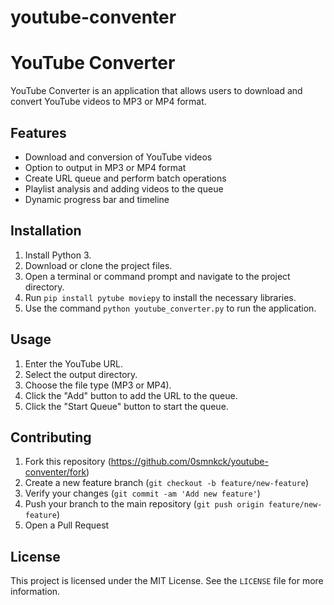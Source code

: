 # youtube-conventer
# YouTube Converter

YouTube Converter is an application that allows users to download and convert YouTube videos to MP3 or MP4 format.

## Features

- Download and conversion of YouTube videos
- Option to output in MP3 or MP4 format
- Create URL queue and perform batch operations
- Playlist analysis and adding videos to the queue
- Dynamic progress bar and timeline

## Installation

1. Install Python 3.
2. Download or clone the project files.
3. Open a terminal or command prompt and navigate to the project directory.
4. Run `pip install pytube moviepy` to install the necessary libraries.
5. Use the command `python youtube_converter.py` to run the application.

## Usage

1. Enter the YouTube URL.
2. Select the output directory.
3. Choose the file type (MP3 or MP4).
4. Click the "Add" button to add the URL to the queue.
5. Click the "Start Queue" button to start the queue.

## Contributing

1. Fork this repository (https://github.com/0smnkck/youtube-conventer/fork)
2. Create a new feature branch (`git checkout -b feature/new-feature`)
3. Verify your changes (`git commit -am 'Add new feature'`)
4. Push your branch to the main repository (`git push origin feature/new-feature`)
5. Open a Pull Request

## License

This project is licensed under the MIT License. See the `LICENSE` file for more information.
